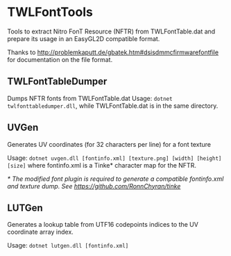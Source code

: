 # TWLFontTools

Tools to extract Nitro FonT Resource (NFTR) from TWLFontTable.dat and prepare its usage in an EasyGL2D compatible format.

Thanks to http://problemkaputt.de/gbatek.htm#dsisdmmcfirmwarefontfile for documentation on the file format.

## TWLFontTableDumper

Dumps NFTR fonts from TWLFontTable.dat
Usage: `dotnet twlfonttabledumper.dll`, while TWLFontTable.dat is in the same directory.

## UVGen
Generates UV coordinates (for 32 characters per line) for a font texture

Usage: `dotnet uvgen.dll [fontinfo.xml] [texture.png] [width] [height] [size]` where fontinfo.xml is a Tinke* character map for the NFTR.

_\* The modified font plugin is required to generate a compatible fontinfo.xml and texture dump. See https://github.com/RonnChyran/tinke_

## LUTGen
Generates a lookup table from UTF16 codepoints indices to the UV coordinate array index.

Usage: `dotnet lutgen.dll [fontinfo.xml]`
